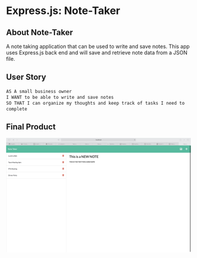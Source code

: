 
# Express.js: Note-Taker

## About Note-Taker

A note taking application that can be used to write and save notes. This app uses Express.js back end and will save and retrieve note data from a JSON file.


## User Story

```
AS A small business owner
I WANT to be able to write and save notes
SO THAT I can organize my thoughts and keep track of tasks I need to complete
```


## Final Product
![Final Product Image](./public/assets/images/Screenshot.jpg)

